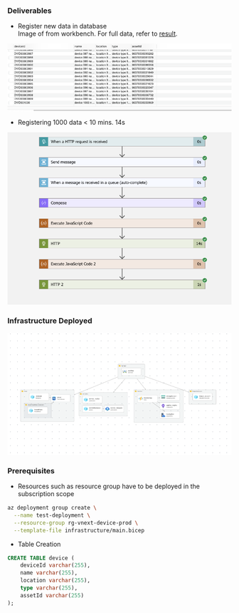 


### Deliverables
- Register new data in database  
Image of from workbench. For full data, refer to [result](out.csv).
<img alt="Requirement 1" src="screenshots/requirement1.png"/>  


- Registering 1000 data < 10 mins. 14s
<img alt="Requirement 2" src="screenshots/requirement2.png"/>  




### Infrastructure Deployed
<img alt="Bicep Visualisation" src="screenshots/bicep.png"/>

### Prerequisites
- Resources such as resource group have to be deployed in the subscription scope

```bash
az deployment group create \
  --name test-deployment \
  --resource-group rg-vnext-device-prod \
  --template-file infrastructure/main.bicep 
```

- Table Creation
```sql
CREATE TABLE device (
    deviceId varchar(255),
    name varchar(255),
    location varchar(255),
    type varchar(255),
    assetId varchar(255)
);
```